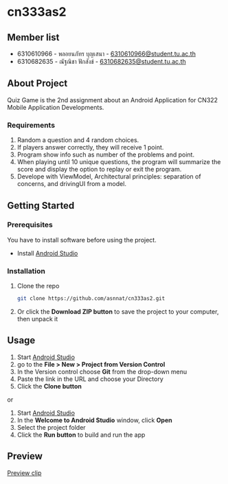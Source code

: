 # cn333as2

## Member list
* 6310610966 - พลอยนภัทร บุญเสนา - 6310610966@student.tu.ac.th
* 6310682635 - ณัฐณิชา ฟักสังข์ - 6310682635@student.tu.ac.th

## About Project
Quiz Game is the 2nd assignment about an Android Application for CN322 Mobile Application Developments.

### Requirements

1. Random a question and 4 random choices.
2. If players answer correctly, they will receive 1 point.
3. Program show info such as number of the problems and point.
4. When playing until 10 unique questions, the program will summarize the score and display the option to replay or exit the program.
5. Develope with ViewModel, Architectural principles: separation of concerns, and drivingUI from a model.

## Getting Started

### Prerequisites
You have to install software before using the project.

* Install [Android Studio](https://developer.android.com/studio)

### Installation

1. Clone the repo
    ```sh
    git clone https://github.com/asnnat/cn333as2.git
    ```
2. Or click the **Download ZIP button** to save the project to your computer, then unpack it

## Usage

1. Start [Android Studio](https://developer.android.com/studio)
2. go to the **File > New > Project from Version Control**
3. In the Version control choose **Git** from the drop-down menu
4. Paste the link in the URL and choose your Directory
5. Click the **Clone button**

or 

1. Start [Android Studio](https://developer.android.com/studio)
2. In the **Welcome to Android Studio** window, click **Open**
3. Select the project folder
4. Click the **Run button** to build and run the app

## Preview

[Preview clip](https://www.youtube.com/watch?v=He2CsySSwd0)